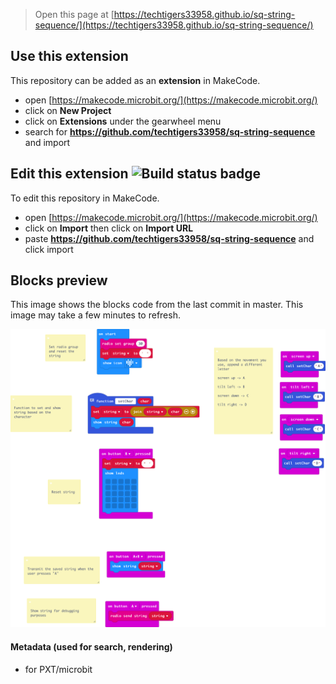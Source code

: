 > Open this page at [https://techtigers33958.github.io/sq-string-sequence/](https://techtigers33958.github.io/sq-string-sequence/)

## Use this extension

This repository can be added as an **extension** in MakeCode.

* open [https://makecode.microbit.org/](https://makecode.microbit.org/)
* click on **New Project**
* click on **Extensions** under the gearwheel menu
* search for **https://github.com/techtigers33958/sq-string-sequence** and import

## Edit this extension ![Build status badge](https://github.com/techtigers33958/sq-string-sequence/workflows/MakeCode/badge.svg)

To edit this repository in MakeCode.

* open [https://makecode.microbit.org/](https://makecode.microbit.org/)
* click on **Import** then click on **Import URL**
* paste **https://github.com/techtigers33958/sq-string-sequence** and click import

## Blocks preview

This image shows the blocks code from the last commit in master.
This image may take a few minutes to refresh.

![A rendered view of the blocks](https://github.com/techtigers33958/sq-string-sequence/raw/master/.github/makecode/blocks.png)

#### Metadata (used for search, rendering)

* for PXT/microbit
<script src="https://makecode.com/gh-pages-embed.js"></script><script>makeCodeRender("{{ site.makecode.home_url }}", "{{ site.github.owner_name }}/{{ site.github.repository_name }}");</script>
